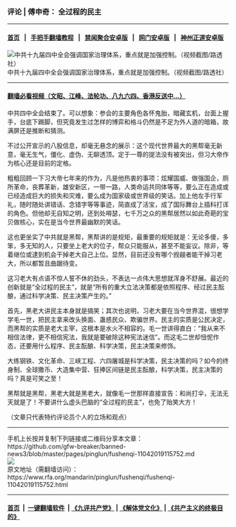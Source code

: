 ### 评论 | 傅申奇：   全过程的民主
------------------------

#### [首页](https://github.com/gfw-breaker/banned-news3/blob/master/README.md) &nbsp;&nbsp;|&nbsp;&nbsp; [手把手翻墙教程](https://github.com/gfw-breaker/guides/wiki) &nbsp;&nbsp;|&nbsp;&nbsp; [禁闻聚合安卓版](https://github.com/gfw-breaker/bn-android) &nbsp;&nbsp;|&nbsp;&nbsp; [网门安卓版](https://github.com/oGate2/oGate) &nbsp;&nbsp;|&nbsp;&nbsp; [神州正道安卓版](https://github.com/SzzdOgate/update) 



<div id="headerimg">
 <img alt="中共十九届四中全会强调国家治理体系，重点就是加强控制。（视频截图/路透社）" src="https://www.rfa.org/mandarin/yataibaodao/zhengzhi/ql2-11042019061312.html/Untitled-2a.jpg/@@images/2ae576ee-91a0-4dee-8a65-2bdbbff8b390.jpeg" title="中共十九届四中全会强调国家治理体系，重点就是加强控制。（视频截图/路透社）"/>
 <div id="headerimgcontents">
  <div id="headerimgcaption">
   <span>
    中共十九届四中全会强调国家治理体系，重点就是加强控制。（视频截图/路透社）
   </span>
   <!-- zoomattribute -->
  </div>
  <!-- headerimgcaption -->
 </div>
 <!-- headerimagecontents -->
</div>

<hr/>


#### [翻墙必看视频（文昭、江峰、法轮功、八九六四、香港反送中...）](https://github.com/gfw-breaker/banned-news3/blob/master/pages/links.md)

<div id="storytext">
 <div>
  <div class="slot_header">
  </div>
 </div>
 <p>
  中共四中全会结束了。可以想象：参会的主要角色各怀鬼胎，暗藏玄机，台面上握手，台底下踢脚，但究竟发生过怎样的博弈和格斗仍然是不足为外人道的暗箱，故满屏还是推断和猜测。
 </p>
 <p>
  不过公开宣示的八股信息，却毫无悬念的展示：这个现代世界最大的黑帮毫无新意，毫无生气，僵化、虚伪、无聊透顶。定于一尊的提法没有被突出，但习大帝作为核心还是目前的定格。
 </p>
 <p>
  粗粗回顾一下习大帝七年来的作为，凡是他热衷的事项：炫耀国威、做强国企，厕所革命，丧葬革新，雄安新区，一带一路，人类命运共同体等等，要么正在造成或已经造成巨大的损失和灾难，要么成为国家级或世界级的笑话。加上他左手行军礼，随时随处讲错话、念错字等等事迹，简直成了活宝，成了国际舞台上插科打诨的角色。但他却无自知之明，还到处嘚瑟，七千万之众的黑帮居然以如此奇葩的宝贝做核心，实在是当今世界最幽默的笑话。
 </p>
 <p>
  这也更坐实了中共就是黑帮，黑帮讲的是规矩，最重要的规矩就是：无论多傻，多笨，多无知的人，只要坐上老大的位子，帮众只能服从，甚至不能妄议。除非，等着继位或逮到机会干掉老大自己上位。显然，目前还没有哪个觊觎者能干掉习老大，所以都暂且曲踞待变。
 </p>
 <p>
  这习老大有点语不惊人誓不休的劲头，不表达一点伟大思想就浑身不舒展。最近的创新就是“全过程的民主”，就是“所有的重大立法决策都是依照程序、经过民主酝酿，通过科学决策、民主决策产生的。”
 </p>
 <p>
  首先，黑老大讲民主本身就是搞笑；其次也说明，习老大要在当今世界混，很想学学毛一世，把民主拿来改头换面、蛊惑民众、欺骗世界。民主的实质是公民决定，而黑帮的实质是老大主宰，这根本是水火不相容的。毛一世讲得直白：“我从来不相信法律，更不相信宪法，我就是要破除这种宪法迷信”。而这毛二世却忸怩作态，还要用什么程序、民主酝酿、科学决策，民主决策来修饰。
 </p>
 <p>
  大练钢铁、文化革命、三峡工程、六四屠城是科学决策，民主决策的吗？如今的终身制、全球撒币、大造集中营、狂捧区间链是民主酝酿，科学决策，民主决策的吗？真是可笑之至！
 </p>
 <p>
  黑帮就是黑帮，黑老大就是黑老大，就像毛一世那样直接宣告：和尚打伞，无法无天就是了！不要讲什么虚头巴脑的“全过程的民主”，也免了贻笑大方！
 </p>
 <p>
 </p>
 <p>
  （文章只代表特约评论员个人的立场和观点）
 </p>
</div>

<hr/>
手机上长按并复制下列链接或二维码分享本文章：<br/>
https://github.com/gfw-breaker/banned-news3/blob/master/pages/pinglun/fushenqi-11042019115752.md <br/>
<a href='https://github.com/gfw-breaker/banned-news3/blob/master/pages/pinglun/fushenqi-11042019115752.md'><img src='https://github.com/gfw-breaker/banned-news3/blob/master/pages/pinglun/fushenqi-11042019115752.md.png'/></a> <br/>
原文地址（需翻墙访问）：https://www.rfa.org/mandarin/pinglun/fushenqi/fushenqi-11042019115752.html


------------------------
#### [首页](https://github.com/gfw-breaker/banned-news3/blob/master/README.md) &nbsp;|&nbsp; [一键翻墙软件](https://github.com/gfw-breaker/nogfw/blob/master/README.md) &nbsp;| [《九评共产党》](https://github.com/gfw-breaker/9ping.md/blob/master/README.md#九评之一评共产党是什么) | [《解体党文化》](https://github.com/gfw-breaker/jtdwh.md/blob/master/README.md) | [《共产主义的终极目的》](https://github.com/gfw-breaker/gczydzjmd.md/blob/master/README.md)


<img src='http://gfw-breaker.win/banned-news3/pages/pinglun/fushenqi-11042019115752.md' width='0px' height='0px'/>